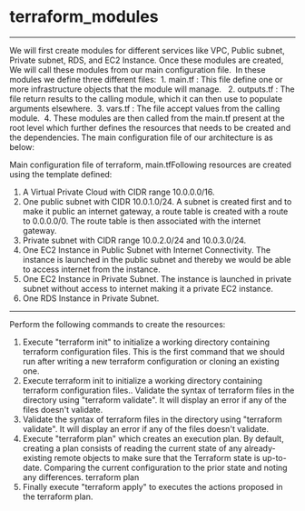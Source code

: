 # terraform_modules
---

We will first create modules for different services like VPC, Public subnet, Private subnet, RDS, and EC2 Instance. Once these modules are created, We will call these modules from our main configuration file. 
In these modules we define three different files:
 1. main.tf : This file define one or more infrastructure objects that the module will manage. 
 2. outputs.tf : The file return results to the calling module, which it can then use to populate arguments elsewhere.
 3. vars.tf : The file accept values from the calling module.
 4. 
These modules are then called from the main.tf present at the root level which further defines the resources that needs to be created and the dependencies. The main configuration file of our architecture is as below:

Main configuration file of terraform, main.tfFollowing resources are created using the template defined:
1. A Virtual Private Cloud with CIDR range 10.0.0.0/16.
2. One public subnet with CIDR 10.0.1.0/24. A subnet is created first and to make it public an internet gateway, a route table is created with a route to 0.0.0.0/0. The route table is then associated with the internet gateway.
3. Private subnet with CIDR range 10.0.2.0/24 and 10.0.3.0/24.
4. One EC2 Instance in Public Subnet with Internet Connectivity. The instance is launched in the public subnet and thereby we would be able to access internet from the instance.
5. One EC2 Instance in Private Subnet. The instance is launched in private subnet without access to internet making it a private EC2 instance.
6. One RDS Instance in Private Subnet.

---

Perform the following commands to create the resources:

1. Execute "terraform init" to initialize a working directory containing terraform configuration files. This is the first command that we should run after writing a new terraform configuration or cloning an existing one. 
2. Execute terraform init to initialize a working directory containing terraform configuration files.. Validate the syntax of terraform files in the directory using "terraform validate". It will display an error if any of the files doesn't validate.
3. Validate the syntax of terraform files in the directory using "terraform validate". It will display an error if any of the files doesn't validate.
4. Execute "terraform plan" which creates an execution plan. By default, creating a plan consists of reading the current state of any already-existing remote objects to make sure that the Terraform state is up-to-date. Comparing the current configuration to the prior state and noting any differences.
terraform plan
5. Finally execute "terraform apply" to executes the actions proposed in the terraform plan.
